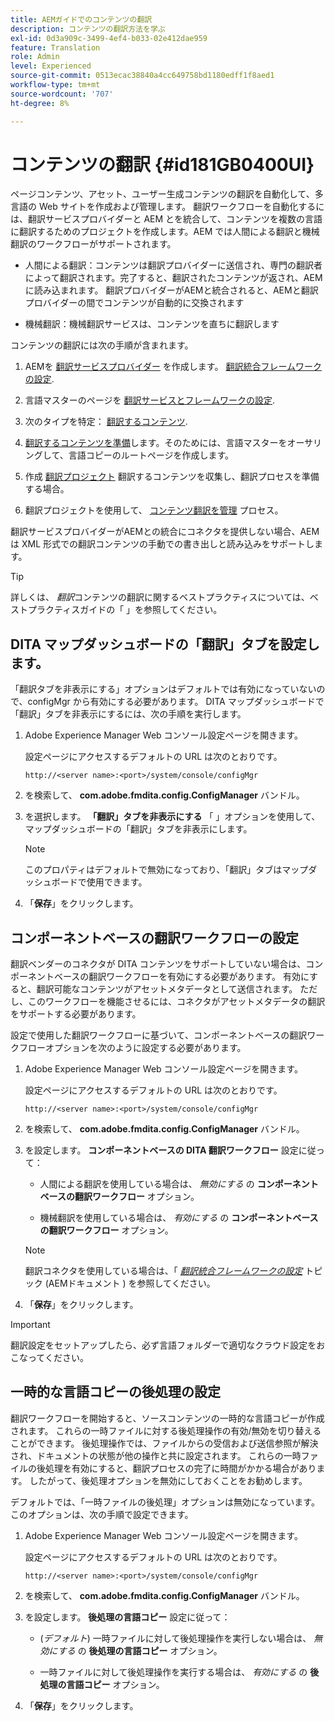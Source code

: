 ```yaml
---
title: AEMガイドでのコンテンツの翻訳
description: コンテンツの翻訳方法を学ぶ
exl-id: 0d3a909c-3499-4ef4-b033-02e412dae959
feature: Translation
role: Admin
level: Experienced
source-git-commit: 0513ecac38840a4cc649758bd1180edff1f8aed1
workflow-type: tm+mt
source-wordcount: '707'
ht-degree: 8%

---
```


# コンテンツの翻訳 {#id181GB0400UI}

ページコンテンツ、アセット、ユーザー生成コンテンツの翻訳を自動化して、多言語の Web サイトを作成および管理します。 翻訳ワークフローを自動化するには、翻訳サービスプロバイダーと AEM とを統合して、コンテンツを複数の言語に翻訳するためのプロジェクトを作成します。AEM では人間による翻訳と機械翻訳のワークフローがサポートされます。

- 人間による翻訳：コンテンツは翻訳プロバイダーに送信され、専門の翻訳者によって翻訳されます。完了すると、翻訳されたコンテンツが返され、AEMに読み込まれます。 翻訳プロバイダーがAEMと統合されると、AEMと翻訳プロバイダーの間でコンテンツが自動的に交換されます

- 機械翻訳：機械翻訳サービスは、コンテンツを直ちに翻訳します


コンテンツの翻訳には次の手順が含まれます。

1. AEMを [翻訳サービスプロバイダー](https://helpx.adobe.com/experience-manager/6-5/sites/administering/using/tc-tic.html#ConnectingtoaTranslationServiceProvider) を作成します。 [翻訳統合フレームワークの設定](https://helpx.adobe.com/experience-manager/6-5/sites/administering/using/tc-tic.html#CreatingaTranslationIntegrationConfiguration).

1. 言語マスターのページを [翻訳サービスとフレームワークの設定](https://helpx.adobe.com/experience-manager/6-5/sites/administering/using/tc-tic.html#ConfiguringPagesforTranslation).

1. 次のタイプを特定： [翻訳するコンテンツ](https://helpx.adobe.com/experience-manager/6-5/sites/administering/using/tc-rules.html?lang=ja-JP).

1. [翻訳するコンテンツを準備](https://helpx.adobe.com/jp/experience-manager/6-5/sites/administering/using/tc-prep.html)します。そのためには、言語マスターをオーサリングして、言語コピーのルートページを作成します。

1. 作成 [翻訳プロジェクト](https://experienceleague.adobe.com/docs/experience-manager-65/administering/introduction/tc-manage.html?lang=ja) 翻訳するコンテンツを収集し、翻訳プロセスを準備する場合。

1. 翻訳プロジェクトを使用して、 [コンテンツ翻訳を管理](https://experienceleague.adobe.com/docs/experience-manager-65/administering/introduction/tc-manage.html?lang=ja) プロセス。


翻訳サービスプロバイダーがAEMとの統合にコネクタを提供しない場合、AEMは XML 形式での翻訳コンテンツの手動での書き出しと読み込みをサポートします。

>[!TIP]
>
> 詳しくは、 *翻訳*&#x200B;コンテンツの翻訳に関するベストプラクティスについては、ベストプラクティスガイドの「 」を参照してください。

## DITA マップダッシュボードの「翻訳」タブを設定します。

「翻訳タブを非表示にする」オプションはデフォルトでは有効になっていないので、configMgr から有効にする必要があります。 DITA マップダッシュボードで「翻訳」タブを非表示にするには、次の手順を実行します。

1. Adobe Experience Manager Web コンソール設定ページを開きます。

   設定ページにアクセスするデフォルトの URL は次のとおりです。

   ```http
   http://<server name>:<port>/system/console/configMgr
   ```

1. を検索して、 **com.adobe.fmdita.config.ConfigManager** バンドル。

1. を選択します。 **「翻訳」タブを非表示にする** 「 」オプションを使用して、マップダッシュボードの「翻訳」タブを非表示にします。

   >[!NOTE]
   >
   > このプロパティはデフォルトで無効になっており、「翻訳」タブはマップダッシュボードで使用できます。

1. 「**保存**」をクリックします。

## コンポーネントベースの翻訳ワークフローの設定

翻訳ベンダーのコネクタが DITA コンテンツをサポートしていない場合は、コンポーネントベースの翻訳ワークフローを有効にする必要があります。 有効にすると、翻訳可能なコンテンツがアセットメタデータとして送信されます。 ただし、このワークフローを機能させるには、コネクタがアセットメタデータの翻訳をサポートする必要があります。

設定で使用した翻訳ワークフローに基づいて、コンポーネントベースの翻訳ワークフローオプションを次のように設定する必要があります。

1. Adobe Experience Manager Web コンソール設定ページを開きます。

   設定ページにアクセスするデフォルトの URL は次のとおりです。

   ```http
   http://<server name>:<port>/system/console/configMgr
   ```

1. を検索して、 **com.adobe.fmdita.config.ConfigManager** バンドル。

1. を設定します。 **コンポーネントベースの DITA 翻訳ワークフロー** 設定に従って：

   - 人間による翻訳を使用している場合は、 *無効にする* の **コンポーネントベースの翻訳ワークフロー** オプション。

   - 機械翻訳を使用している場合は、 *有効にする* の **コンポーネントベースの翻訳ワークフロー** オプション。

   >[!NOTE]
   >
   > 翻訳コネクタを使用している場合は、「 *[翻訳統合フレームワークの設定](https://helpx.adobe.com/experience-manager/6-5/sites/administering/using/tc-tic.html)* トピック (AEMドキュメント ) を参照してください。

1. 「**保存**」をクリックします。


>[!IMPORTANT]
>
> 翻訳設定をセットアップしたら、必ず言語フォルダーで適切なクラウド設定をおこなってください。

## 一時的な言語コピーの後処理の設定

翻訳ワークフローを開始すると、ソースコンテンツの一時的な言語コピーが作成されます。 これらの一時ファイルに対する後処理操作の有効/無効を切り替えることができます。 後処理操作では、ファイルからの受信および送信参照が解決され、ドキュメントの状態が他の操作と共に設定されます。 これらの一時ファイルの後処理を有効にすると、翻訳プロセスの完了に時間がかかる場合があります。 したがって、後処理オプションを無効にしておくことをお勧めします。

デフォルトでは、「一時ファイルの後処理」オプションは無効になっています。 このオプションは、次の手順で設定できます。

1. Adobe Experience Manager Web コンソール設定ページを開きます。

   設定ページにアクセスするデフォルトの URL は次のとおりです。

   ```http
   http://<server name>:<port>/system/console/configMgr
   ```

1. を検索して、 **com.adobe.fmdita.config.ConfigManager** バンドル。

1. を設定します。 **後処理の言語コピー** 設定に従って：

   - \(*デフォルト*\) 一時ファイルに対して後処理操作を実行しない場合は、 *無効にする* の **後処理の言語コピー** オプション。

   - 一時ファイルに対して後処理操作を実行する場合は、 *有効にする* の **後処理の言語コピー** オプション。

1. 「**保存**」をクリックします。
